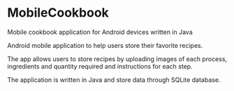 # MobileCookbook
Mobile cookbook application for Android devices written in Java

Android mobile application to help users store their favorite recipes.

The app allows users to store recipes by uploading images of each process, ingredients and quantity required and instructions for each step.

The application is written in Java and store data through SQLite database.
